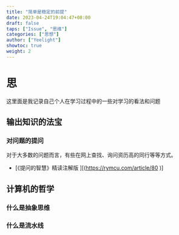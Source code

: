 ```yaml
---
title: "简单是稳定的前提"
date: 2023-04-24T19:04:47+08:00
draft: false
taps: ["Issue", "思维"]
categories: ["思想"]
author: ["Yeelight"]
showtoc: true
weight: 2
---
```


# 思

这里面是我记录自己个人在学习过程中的一些对学习的看法和问题

## 输出知识的法宝

### 对问题的提问

对于大多数的问题而言，有些在网上查找、询问资历高的同行等等方式。

- [《提问的智慧》精读注解版 ][(https://rymcu.com/article/80 )]

## 计算机的哲学

### 什么是抽象思维

### 什么是流水线
